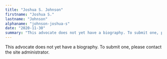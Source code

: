 ```yaml
---
title: "Joshua S. Johnson"
firstname: "Joshua S."
lastname: "Johnson"
alphaname: "johnson-joshua-s"
date: "2020-11-30"
summary: "This advocate does not yet have a biography. To submit one, please contact the site administrator."
---
```

This advocate does not yet have a biography. To submit one, please contact the site administrator.

